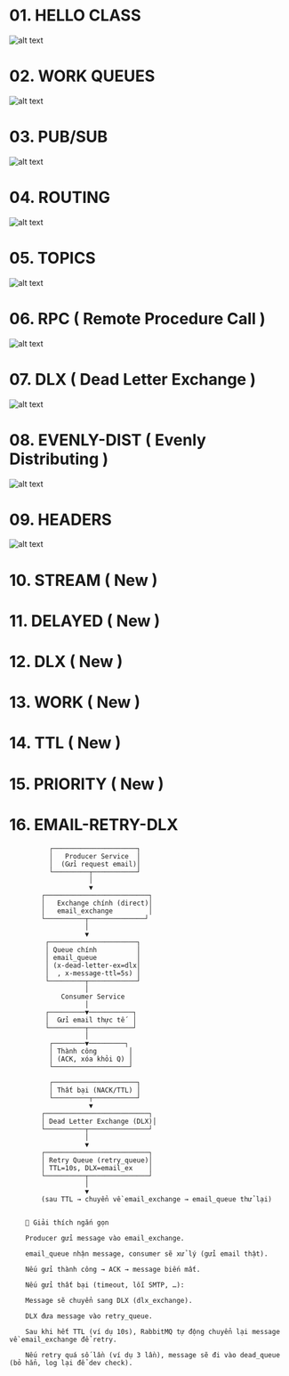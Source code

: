 # 01. HELLO CLASS

![alt text](./assets/01.HELLO.png)

# 02. WORK QUEUES

![alt text](./assets/02.WORK-QUEUES.png)

# 03. PUB/SUB

![alt text](./assets/03.PUB-SUB.png)

# 04. ROUTING

![alt text](./assets/04.ROUTING.png)

# 05. TOPICS

![alt text](./assets/05.TOPIC.png)


# 06. RPC ( Remote Procedure Call )

![alt text](./assets/06.RPC-New.png)

# 07. DLX ( Dead Letter Exchange )

![alt text](./assets/07.DLX.png)

# 08. EVENLY-DIST ( Evenly Distributing )

![alt text](./assets/08.EVENLY-DIST.png)

# 09. HEADERS

![alt text](./assets/09.HEADER.png)

# 10. STREAM ( New )

# 11. DELAYED ( New )

# 12. DLX ( New )

# 13. WORK ( New )

# 14. TTL ( New )

# 15. PRIORITY ( New )

# 16. EMAIL-RETRY-DLX
```
          ┌─────────────────────┐
          │   Producer Service  │
          │  (Gửi request email)│
          └─────────┬───────────┘
                    │
                    ▼
        ┌──────────────────────────┐
        │   Exchange chính (direct)│
        │   email_exchange         │
        └──────────┬──────────────┘
                   │
                   ▼
         ┌──────────────────────┐
         │ Queue chính          │
         │ email_queue          │
         │ (x-dead-letter-ex=dlx│
         │  , x-message-ttl=5s) │
         └─────────┬────────────┘
                   │
             Consumer Service
                   │
         ┌─────────▼───────────┐
         │  Gửi email thực tế  │
         └─────────┬───────────┘
                   │
          ┌────────▼─────────┐
          │ Thành công        │
          │ (ACK, xóa khỏi Q) │
          └───────────────────┘

          ┌─────────────────────┐
          │ Thất bại (NACK/TTL) │
          └─────────┬───────────┘
                    ▼
        ┌──────────────────────────┐
        │ Dead Letter Exchange (DLX)│
        └──────────┬───────────────┘
                   │
                   ▼
        ┌──────────────────────────┐
        │ Retry Queue (retry_queue)│
        │ TTL=10s, DLX=email_ex    │
        └──────────┬───────────────┘
                   │
                   ▼
        (sau TTL → chuyển về email_exchange → email_queue thử lại)


```

```
    📝 Giải thích ngắn gọn

    Producer gửi message vào email_exchange.

    email_queue nhận message, consumer sẽ xử lý (gửi email thật).

    Nếu gửi thành công → ACK → message biến mất.

    Nếu gửi thất bại (timeout, lỗi SMTP, …):

    Message sẽ chuyển sang DLX (dlx_exchange).

    DLX đưa message vào retry_queue.

    Sau khi hết TTL (ví dụ 10s), RabbitMQ tự động chuyển lại message về email_exchange để retry.

    Nếu retry quá số lần (ví dụ 3 lần), message sẽ đi vào dead_queue (bỏ hẳn, log lại để dev check).

```